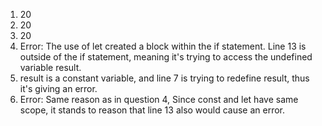1. 20
2. 20
3. 20
4. Error: The use of let created a block within the if statement. Line 13 is outside of the if statement, meaning it's trying to access the undefined variable result.
5. result is a constant variable, and line 7 is trying to redefine result, thus it's giving an error.
6. Error: Same reason as in question 4, Since const and let have same scope, it stands to reason that line 13 also would cause an error.